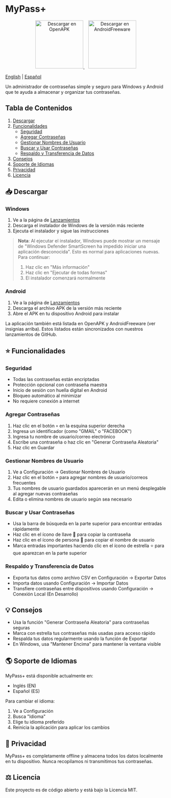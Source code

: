 # MyPass+

<div align="center">
  <a href="https://www.openapk.net/mypassplus/com.rfvc.mypassplus/">
    <img src="https://www.openapk.net/images/openapk-badge.png" alt="Descargar en OpenAPK" width="150">
  </a>
  &nbsp;&nbsp;
  <a href="https://www.androidfreeware.net/download-mypassplus-apk.html">
    <img src="https://www.androidfreeware.net/images/androidfreeware-badge.png" alt="Descargar en AndroidFreeware" width="150">
  </a>
</div>

[English](../README.md) | [Español](README.es.md)

Un administrador de contraseñas simple y seguro para Windows y Android que te ayuda a almacenar y organizar tus contraseñas.

## Tabla de Contenidos
1. [Descargar](#-descargar)
2. [Funcionalidades](#funcionalidades)
   - [Seguridad](#seguridad)
   - [Agregar Contraseñas](#agregar-contraseñas)
   - [Gestionar Nombres de Usuario](#gestionar-nombres-de-usuario)
   - [Buscar y Usar Contraseñas](#buscar-y-usar-contraseñas)
   - [Respaldo y Transferencia de Datos](#respaldo-y-transferencia-de-datos)
3. [Consejos](#-consejos)
4. [Soporte de Idiomas](#-soporte-de-idiomas)
5. [Privacidad](#-privacidad)
6. [Licencia](#licencia)

## 📥 Descargar

### Windows
1. Ve a la página de [Lanzamientos](../../../releases)
2. Descarga el instalador de Windows de la versión más reciente
3. Ejecuta el instalador y sigue las instrucciones

> **Nota**: Al ejecutar el instalador, Windows puede mostrar un mensaje de "Windows Defender SmartScreen ha impedido iniciar una aplicación desconocida". Esto es normal para aplicaciones nuevas. Para continuar:
> 1. Haz clic en "Más información"
> 2. Haz clic en "Ejecutar de todas formas"
> 3. El instalador comenzará normalmente

### Android
1. Ve a la página de [Lanzamientos](../../../releases)
2. Descarga el archivo APK de la versión más reciente
3. Abre el APK en tu dispositivo Android para instalar

La aplicación también está listada en OpenAPK y AndroidFreeware (ver insignias arriba). Estos listados están sincronizados con nuestros lanzamientos de GitHub.

## ⭐ Funcionalidades

### Seguridad
- Todas las contraseñas están encriptadas
- Protección opcional con contraseña maestra
- Inicio de sesión con huella digital en Android
- Bloqueo automático al minimizar
- No requiere conexión a internet

### Agregar Contraseñas
1. Haz clic en el botón `+` en la esquina superior derecha
2. Ingresa un identificador (como "GMAIL" o "FACEBOOK")
3. Ingresa tu nombre de usuario/correo electrónico
4. Escribe una contraseña o haz clic en "Generar Contraseña Aleatoria"
5. Haz clic en Guardar

### Gestionar Nombres de Usuario
1. Ve a Configuración → Gestionar Nombres de Usuario
2. Haz clic en el botón `+` para agregar nombres de usuario/correos frecuentes
3. Tus nombres de usuario guardados aparecerán en un menú desplegable al agregar nuevas contraseñas
4. Edita o elimina nombres de usuario según sea necesario

### Buscar y Usar Contraseñas
- Usa la barra de búsqueda en la parte superior para encontrar entradas rápidamente
- Haz clic en el ícono de llave 🔑 para copiar la contraseña
- Haz clic en el ícono de persona 👤 para copiar el nombre de usuario
- Marca entradas importantes haciendo clic en el ícono de estrella ⭐ para que aparezcan en la parte superior

### Respaldo y Transferencia de Datos
- Exporta tus datos como archivo CSV en Configuración → Exportar Datos
- Importa datos usando Configuración → Importar Datos
- Transfiere contraseñas entre dispositivos usando Configuración → Conexión Local (En Desarrollo)

## 💡 Consejos

- Usa la función "Generar Contraseña Aleatoria" para contraseñas seguras
- Marca con estrella tus contraseñas más usadas para acceso rápido
- Respalda tus datos regularmente usando la función de Exportar
- En Windows, usa "Mantener Encima" para mantener la ventana visible

## 🌎 Soporte de Idiomas

MyPass+ está disponible actualmente en:
- Inglés (EN)
- Español (ES)

Para cambiar el idioma:
1. Ve a Configuración
2. Busca "Idioma"
3. Elige tu idioma preferido
4. Reinicia la aplicación para aplicar los cambios

## 🔐 Privacidad

MyPass+ es completamente offline y almacena todos los datos localmente en tu dispositivo. Nunca recopilamos ni transmitimos tus contraseñas.

## ⚖️ Licencia

Este proyecto es de código abierto y está bajo la Licencia MIT.
